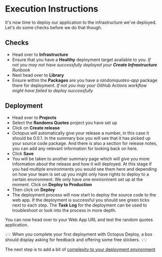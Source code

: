 #  Execution Instructions

It's now time to deploy our application to the infrastructure we've deployed.  Let's do some checks before we do that though. 

## Checks

- Head over to **Infrastructure**
- Ensure that you have a **Healthy** deployment target available to you. _If not you may not have successfully deployed your **Create Infrastructure** Runbook_
- Next head over to **Library** 
- Ensure within the **Packages** are you have a _randomquotes-app_ package there for deployment. _If not you may your GitHub Actions workflow might have failed to deploy successfully_

## Deployment

- Head over to **Projects**
- Select the **Randoms Quotes** project you have set up
- Click on **Create release**
- Octopus will automatically give your release a number, in this case it should be 0.0.1.  In the summary box you will see that it has picked up your source code package.  And there is also a section for release notes, you can add any relevant information for looking back on here. 
- Click **Save**
- You will be taken to another summary page which will give you more information about the release and how it will deployed.   At this stage if you had multiple environments you would see them here and depending on how your team is set up you might only have rights to deploy to a certain environment.  We only have one environment set up at the moment.  Click on **Deploy to Production**
- Then click on **Deploy**
- The deployment process will now start to deploy the source code to the web app.  If the deployment is successful you should see green ticks next to each step.  The **Task Log** for the deployment can be used to troubleshoot or look into the process in more depth. 

You can now head over to your Web App URL and test the random quotes application. 


💡💡 When you complete your first deployment with Octopus Deploy, a box should display asking for feedback and offering some free stickers. 💡💡

The next step is to add a bit of [complexity to your deployment environment](13_Add_complexity.md) 
